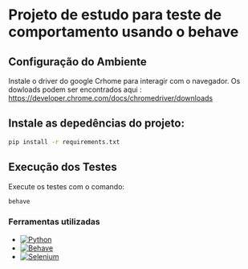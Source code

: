 # Projeto de estudo para teste de comportamento usando o behave

## Configuração do Ambiente

Instale o driver do google Crhome para interagir com o navegador. Os dowloads podem ser encontrados aqui : https://developer.chrome.com/docs/chromedriver/downloads

## Instale as depedências do projeto:

```sh
pip install -r requirements.txt
```

## Execução dos Testes

Execute os testes com o comando:
```sh
behave
```

### Ferramentas utilizadas
- [![Python](https://img.shields.io/badge/Python-3776AB?style=for-the-badge&logo=python&logoColor=white)](https://www.python.org/)
- [![Behave](https://img.shields.io/badge/Behave-3776AB?style=for-the-badge&logo=python&logoColor=white)](https://behave.readthedocs.io/)
- [![Selenium](https://img.shields.io/badge/Selenium-43B02A?style=for-the-badge&logo=selenium&logoColor=white)](https://www.selenium.dev/documentation/)
